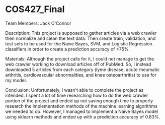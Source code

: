 # COS427_Final

Team Members: Jack O'Connor

Description: This project is supposed to gather articles via a web crawler
  then normalize and clean the text data. Then create train, validation,
  and test sets to be used for the Naive Bayes, SVM, and Logistic Regression
  classifiers in order to create a prediction accuracy of >75%.
  
Materials: Although the project calls for it, I could not manage to get the web
  crawler working to download articles off of PubMed. So, I instead downloaded
  5 articles from each category (lyme disease, acute rheumatic arthritis, 
  cardiovascular abnormalities, and knee osteoarthritis) to use for my model.

Conclusion: Unfortunately, I wasn't able to complete the project as intended. 
  I spent a lot of time researching how to do the web crawler portion of the
  project and ended up not saving enough time to properly research the 
  implementation methods of the machine learning algorithms we needed to do.
  However, I managed to implement a Naive Bayes model using sklearn methods
  and ended up with a prediction accuracy of 0.83%.
